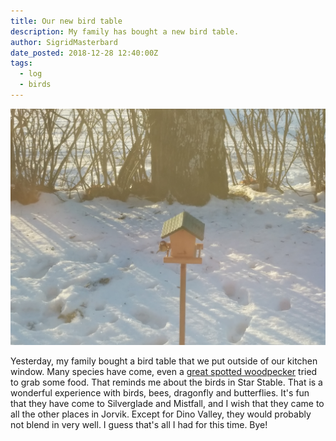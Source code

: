 ```yaml
---
title: Our new bird table
description: My family has bought a new bird table.
author: SigridMasterbard
date_posted: 2018-12-28 12:40:00Z
tags:
  - log
  - birds
---
```


![Our new bird table](bird-table.jpg)

Yesterday, my family bought a bird table that we put outside of our kitchen window. Many species have come, even a [great spotted woodpecker](https://en.wikipedia.org/wiki/Great_spotted_woodpecker) tried to grab some food. That reminds me about the birds in Star Stable. That is a wonderful experience with birds, bees, dragonfly and butterflies. It's fun that they have come to Silverglade and Mistfall, and I wish that they came to all the other places in Jorvik. Except for Dino Valley, they would probably not blend in very well. I guess that's all I had for this time. Bye!

